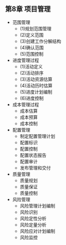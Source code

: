 ## 第8章 项目管理
- 范围管理
	- (1)规划范围管理
	- (2)定义范围
	- (3)创建工作分解结构
	- (4)确认范围
	- (5)范围控制
- 进度管理过程
	- (1)活动定义
	- (2)活动排序
	- (3)活动资源估算
	- (4)活动历时估算
	- (5)进度计划编制
	- (6)进度控制
- 成本管理过程
	- 成本估算
	- 成本预算
	- 成本控制
- 配置管理
	- 制定配置管理计划
	- 配置标识
	- 配置控制
	- 配置状态报告
	- 配置审计
	- 发布管理和交付
- 质量管理
	- 质量规划
	- 质量保证
	- 质量控制
- 风险管理
	- 风险管理计划编制
	- 风险识别
	- 风险定性分析
	- 风险定量分析
	- 风险应对计划编制
	- 风险监控